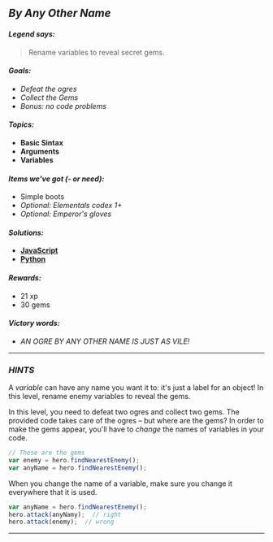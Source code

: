 ## _By Any Other Name_

#### _Legend says:_
> Rename variables to reveal secret gems.

#### _Goals:_
+ _Defeat the ogres_
+ _Collect the Gems_
+ _Bonus: no code problems_

#### _Topics:_
+ **Basic Sintax**
+ **Arguments**
+ **Variables**

#### _Items we've got (- or need):_
+ Simple boots
+ _Optional: Elementals codex 1+_
+ _Optional: Emperor's gloves_

#### _Solutions:_
+ **[JavaScript](byAnyOtherName.js)**
+ **[Python](by_any_other_name.py)**

#### _Rewards:_
+ 21 xp
+ 30 gems

#### _Victory words:_
+ _AN OGRE BY ANY OTHER NAME IS JUST AS VILE!_

___

### _HINTS_

A _variable_ can have any name you want it to: it's just a label for an object! In this level, rename enemy variables to reveal the gems.

In this level, you need to defeat two ogres and collect two gems. The provided code takes care of the ogres – but where are the gems? In order to make the gems appear, you'll have to _change_ the names of variables in your code.

```javascript
// These are the gems
var enemy = hero.findNearestEnemy();
var anyName = hero.findNearestEnemy();
```

When you change the name of a variable, make sure you change it everywhere that it is used.

```javascript
var anyName = hero.findNearestEnemy();
hero.attack(anyNamy);  // right
hero.attack(enemy);  // wrong
```

___
